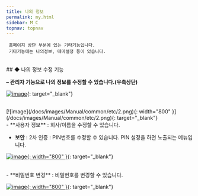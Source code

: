 ```yaml
---
title: 나의 정보
permalink: my.html
sidebar: M_C
topnav: topnav
---
```


     홈페이지 상단 부분에 있는 기타기능입니다.
     기타기능에는 나의정보, 테마설정 등이 있습니다.

<br />
## ◆ 나의 정보 수정 기능

**– 관리자 기능으로 나의 정보를 수정할 수 있습니다.(우측상단)**

[![image](/docs/images/Manual/common/etc/1.png)](/docs/images/Manual/common/etc/1.png){: target="_blank"}

<br />
[![image](/docs/images/Manual/common/etc/2.png){: width="800" }](/docs/images/Manual/common/etc/2.png){: target="_blank"}

<br />
- **사용자 정보** : 회사/이름을 수정할 수 있습니다.

- **보안** : 2차 인증 : PIN번호를 수정할 수 있습니다. PIN 설정을 하면 노출되는 메뉴입니다.

[![image](/docs/images/Manual/common/etc/3.png){: width="800" }](/docs/images/Manual/common/etc/3.png){: target="_blank"}

<br />
- **비밀번호 변경** : 비밀번호를 변경할 수 있습니다.

[![image](/docs/images/Manual/common/etc/4.png){: width="800" }](/docs/images/Manual/common/etc/4.png){: target="_blank"}

